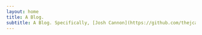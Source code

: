 ```yaml
---
layout: home
title: A Blog.
subtitle: A Blog. Specifically, [Josh Cannon](https://github.com/thejcannon)'s Blog.
---
```

